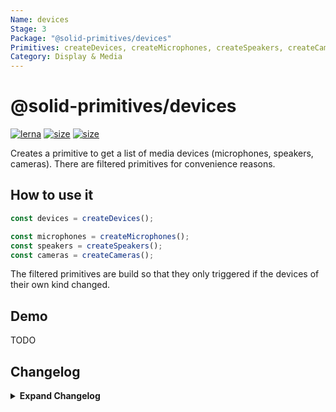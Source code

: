 ```yaml
---
Name: devices
Stage: 3
Package: "@solid-primitives/devices"
Primitives: createDevices, createMicrophones, createSpeakers, createCameras
Category: Display & Media
---
```


# @solid-primitives/devices

[![lerna](https://img.shields.io/badge/maintained%20with-lerna-cc00ff.svg?style=for-the-badge)](https://lerna.js.org/)
[![size](https://img.shields.io/bundlephobia/minzip/@solid-primitives/devices?style=for-the-badge)](https://bundlephobia.com/package/@solid-primitives/devices)
[![size](https://img.shields.io/npm/v/@solid-primitives/devices?style=for-the-badge)](https://www.npmjs.com/package/@solid-primitives/devices)

Creates a primitive to get a list of media devices (microphones, speakers, cameras). There are filtered primitives for convenience reasons.

## How to use it

```ts
const devices = createDevices();

const microphones = createMicrophones();
const speakers = createSpeakers();
const cameras = createCameras();
```

The filtered primitives are build so that they only triggered if the devices of their own kind changed.

## Demo

TODO

## Changelog

<details>
<summary><b>Expand Changelog</b></summary>

0.0.100

Initial release loosely adapted from https://github.com/microcipcip/vue-use-kit/blob/master/src/functions/useMediaDevices/useMediaDevices.ts.

1.0.1

Released official version, CJS and updated to Stage 3

</details>
